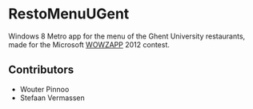RestoMenuUGent
==============

Windows 8 Metro app for the menu of the Ghent University restaurants, made for the Microsoft [WOWZAPP](http://www.microsoft.com/student/en-us/wowzapp/) 2012 contest.

## Contributors

* Wouter Pinnoo
* Stefaan Vermassen
